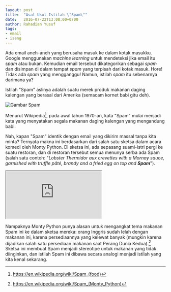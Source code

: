 ```yaml
---
layout: post
title:  "Asal Usul Istilah \"Spam\""
date:   2016-07-22T13:08:00+0700
author: Rahadian Yusuf
tags:
- email
- iseng
---
```


Ada email aneh-aneh yang berusaha masuk ke dalam kotak masukku. Google menggunakan
*machine learning* untuk mendeteksi jika email itu *spam* atau bukan. Kemudian
email tersebut dikategorikan sebagai *spam* dan disimpan di dalam tempat *spam* yang
terpisah dari kotak masuk. Hore! Tidak ada *spam* yang mengganggu! Namun, istilah *spam*
itu sebenarnya darimana ya?

<!-- more -->

Istilah "Spam" aslinya adalah suatu merek produk makanan daging kalengan yang berasal
dari Amerika (semacam kornet babi gitu deh).

![Gambar Spam](https://upload.wikimedia.org/wikipedia/commons/thumb/3/37/Spam_2.jpg/640px-Spam_2.jpg)

Menurut Wikipedia[^1], pada awal tahun 1970-an, kata "Spam" mulai menjadi kata yang
menyatakan segala makanan daging kalengan yang mengandung babi.

Nah, kapan "Spam" identik dengan email yang dikirim massal tanpa kita minta?
Ternyata makna ini berdasarkan dari salah satu sketsa dalam acara komedi oleh Monty Python.
Di sketsa ini, ada sepasang suami-istri pergi ke suatu restoran, dan di restoran tersebut
semua menunya serba ada Spam (salah satu contoh: "*Lobster Thermidor aux crevettes with
a Mornay sauce, garnished with truffle pâté, brandy and a fried egg on top and __Spam__*").

<div class="embed-responsive embed-responsive-4by3 mb-6">
<iframe class="embed-responsive-item" src="https://www.youtube.com/embed/cFrtpT1mKy8" allowfullscreen></iframe>
</div>

Nampaknya Monty Python punya alasan untuk mengangkat tema makanan Spam ini ke dalam
sketsa mereka:
orang Inggris sudah lelah dengan makanan ini, karena persediaannya yang kelewat banyak
(mungkin karena dijadikan salah satu persediaan makanan saat Perang Dunia Kedua).[^2]
Sketsa ini membuat Spam menjadi stereotipe untuk makanan yang tidak diinginkan, dan
istilah Spam ini dibawa secara analogi menjadi istilah yang kita kenal sekarang.

[^1]: https://en.wikipedia.org/wiki/Spam_(food)
[^2]: https://en.wikipedia.org/wiki/Spam_(Monty_Python)
